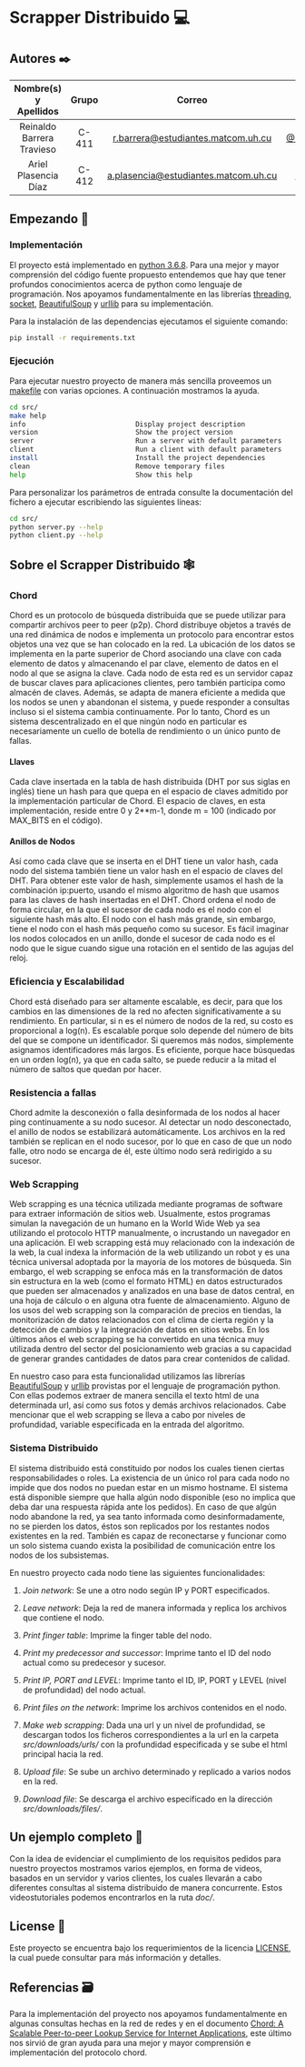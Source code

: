# Scrapper Distribuido :computer:

## Autores ✒️

**Nombre(s) y Apellidos** | **Grupo** | **Correo**| **GitHub**
:-:|:-:|:-:|:-:
Reinaldo Barrera Travieso | C-411 | r.barrera@estudiantes.matcom.uh.cu| [@Reinaldo14](https://github.com/Reinaldo14) 
Ariel Plasencia Díaz | C-412 | a.plasencia@estudiantes.matcom.uh.cu| [@ArielXL](https://github.com/ArielXL) 

## Empezando 🔧

### Implementación

El proyecto está implementado en [python 3.6.8](https://docs.python.org/release/3.6.8/). Para una mejor y mayor comprensión del código fuente propuesto entendemos que hay que tener profundos conocimientos acerca de python como lenguaje de programación. Nos apoyamos fundamentalmente en las librerías [threading](https://docs.python.org/es/3.6/library/threading.html), [socket](https://docs.python.org/es/3.6/library/socket.html), [BeautifulSoup](https://www.crummy.com/software/BeautifulSoup/bs4/doc/) y [urllib](https://docs.python.org/es/3.6/library/urllib.html) para su implementación.

Para la instalación de las dependencias ejecutamos el siguiente comando:

```bash
pip install -r requirements.txt
```

### Ejecución

Para ejecutar nuestro proyecto de manera más sencilla proveemos un [makefile](src/makefile) con varias opciones. A continuación mostramos la ayuda.

```bash
cd src/
make help
info                           Display project description
version                        Show the project version
server                         Run a server with default parameters
client                         Run a client with default parameters
install                        Install the project dependencies
clean                          Remove temporary files
help                           Show this help
```

Para personalizar los parámetros de entrada consulte la documentación del fichero a ejecutar escribiendo las siguientes líneas:

```bash
cd src/
python server.py --help
python client.py --help
```

## Sobre el Scrapper Distribuido :spider_web:

### Chord

Chord es un protocolo de búsqueda distribuida que se puede utilizar para compartir archivos peer to peer (p2p). Chord distribuye objetos a través de una red dinámica de nodos e implementa un protocolo para encontrar estos objetos una vez que se han colocado en la red. La ubicación de los datos se implementa en la parte superior de Chord asociando una clave con cada elemento de datos y almacenando el par clave, elemento de datos en el nodo al que se asigna la clave. Cada nodo de esta red es un servidor capaz de buscar claves para aplicaciones clientes, pero también participa como almacén de claves. Además, se  adapta de manera eficiente a medida que los nodos se unen y abandonan el sistema, y puede responder a consultas incluso si el sistema cambia continuamente. Por lo tanto, Chord es un sistema descentralizado en el que ningún nodo en particular es necesariamente un cuello de botella de rendimiento o un único punto de fallas.

#### Llaves

Cada clave insertada en la tabla de hash distribuida (DHT por sus siglas en inglés) tiene un hash para que quepa en el espacio de claves admitido por la implementación particular de Chord. El espacio de claves, en esta implementación, reside entre 0 y 2**m-1, donde m = 100 (indicado por MAX_BITS en el código).

#### Anillos de Nodos

Así como cada clave que se inserta en el DHT tiene un valor hash, cada nodo del sistema también tiene un valor hash en el espacio de claves del DHT. Para obtener este valor de hash, simplemente usamos el hash de la combinación ip:puerto, usando el mismo algoritmo de hash que usamos para las claves de hash insertadas en el DHT. Chord ordena el nodo de forma circular, en la que el sucesor de cada nodo es el nodo con el siguiente hash más alto. El nodo con el hash más grande, sin embargo, tiene el nodo con el
hash más pequeño como su sucesor. Es fácil imaginar los nodos colocados en un anillo, donde el sucesor de cada nodo es el nodo que le sigue cuando sigue una rotación en el sentido de las agujas del reloj.

### Eficiencia y Escalabilidad

Chord está diseñado para ser altamente escalable, es decir, para que los cambios en las dimensiones de la red no afecten significativamente a su rendimiento. En particular, si n es el número de nodos de la red, su costo es proporcional a log(n). Es escalable porque solo depende del número de bits del que se compone un identificador. Si queremos más nodos, simplemente asignamos identificadores más largos. Es eficiente, porque hace búsquedas en un orden log(n), ya que en cada salto, se puede reducir a la mitad el número de saltos que quedan por hacer.

### Resistencia a fallas

Chord admite la desconexión o falla desinformada de los nodos al hacer ping continuamente a su nodo sucesor. Al detectar un nodo desconectado, el anillo de nodos se estabilizará automáticamente. Los archivos en la red también se replican en el nodo sucesor, por lo que en caso de que un nodo falle, otro nodo se encarga de él, este último nodo será redirigido a su sucesor.

### Web Scrapping

Web scrapping es una técnica utilizada mediante programas de software para extraer información de sitios web. Usualmente, estos programas simulan la navegación de un humano en la World Wide Web ya sea utilizando el protocolo HTTP manualmente, o incrustando un navegador en una aplicación. El web scrapping está muy relacionado con la indexación de la web, la cual indexa la información de la web utilizando un robot y es una técnica universal adoptada por la mayoría de los motores de búsqueda. Sin embargo, el web scrapping se enfoca más en la transformación de datos sin estructura en la web (como el formato HTML) en datos estructurados que pueden ser almacenados y analizados en una base de datos central, en una hoja de cálculo o en alguna otra fuente de almacenamiento. Alguno de los usos del web scrapping son la comparación de precios en tiendas, la monitorización de datos relacionados con el clima de cierta región y la detección de cambios y la integración de datos en sitios webs. En los últimos años el web scrapping se ha convertido en una técnica muy utilizada dentro del sector del posicionamiento web gracias a su capacidad de generar grandes cantidades de datos para crear contenidos de calidad.

En nuestro caso para esta funcionalidad utilizamos las librerías [BeautifulSoup](https://www.crummy.com/software/BeautifulSoup/bs4/doc/) y [urllib](https://docs.python.org/es/3.6/library/urllib.html) provistas por el lenguaje de programación python. Con ellas podemos extraer de manera sencilla el texto html de una determinada url, así como sus fotos y demás archivos relacionados. Cabe mencionar que el web scrapping se lleva a cabo por niveles de profundidad, variable especificada en la entrada del algoritmo.

### Sistema Distribuido

El sistema distribuido está constituido por nodos los cuales tienen ciertas responsabilidades o roles. La existencia de un único rol para cada nodo no impide que dos nodos no puedan estar en un mismo hostname. El sistema está disponible siempre que halla algún nodo disponible (eso no implica que deba dar una respuesta rápida ante los pedidos). En caso de que algún nodo abandone la red, ya sea tanto informada como desinformadamente,  no se pierden los datos, éstos son replicados por los restantes nodos existentes en la red. También es capaz de reconectarse y funcionar como un solo sistema cuando exista la posibilidad de comunicación entre los nodos de los subsistemas.

En nuestro proyecto cada nodo tiene las siguientes funcionalidades:

1. *Join network*: Se une a otro nodo según IP y PORT especificados.

2. *Leave network*: Deja la red de manera informada y replica los archivos que contiene el nodo.

3. *Print finger table*: Imprime la finger table del nodo.

4. *Print my predecessor and successor*: Imprime tanto el ID del nodo actual como su predecesor y sucesor.

5. *Print IP, PORT and LEVEL*: Imprime tanto el ID, IP, PORT y LEVEL (nivel de profundidad) del nodo actual.

6. *Print files on the network*: Imprime los archivos contenidos en el nodo.

7. *Make web scrapping*: Dada una url y un nivel de profundidad, se descargan todos los ficheros correspondientes a la url en la carpeta *src/downloads/urls/*  con la profundidad especificada y se sube el html principal hacia la red.

8. *Upload file*: Se sube un archivo determinado y replicado a varios nodos en la red.

9. *Download file*: Se descarga el archivo especificado en la dirección *src/downloads/files/*.

## Un ejemplo completo :page_with_curl:

Con la idea de evidenciar el cumplimiento de los requisitos pedidos para nuestro proyectos mostramos varios ejemplos, en forma de videos, basados en un servidor y varios clientes, los cuales llevarán a cabo diferentes consultas al sistema distribuido de manera concurrente. Estos videostutoriales podemos encontrarlos en la ruta *doc/*.

## License 📄

Este proyecto se encuentra bajo los requerimientos de la licencia [LICENSE](LICENSE), la cual puede consultar para más información y detalles.

## Referencias :card_file_box:

Para la implementación del proyecto nos apoyamos fundamentalmente en algunas consultas hechas en la red de redes y en el documento [Chord: A Scalable Peer-to-peer Lookup Service for Internet Applications](doc/chord.pdf), este último nos sirvió de gran ayuda para una mejor y mayor comprensión e implementación del protocolo chord.
